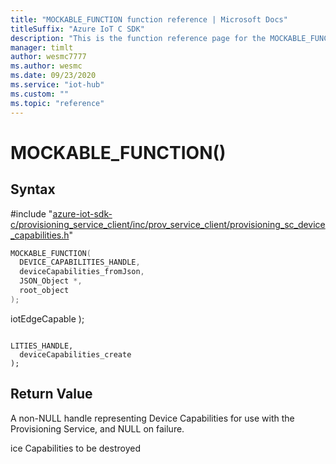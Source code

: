 ```yaml
---                             
title: "MOCKABLE_FUNCTION function reference | Microsoft Docs" 
titleSuffix: "Azure IoT C SDK"            
description: "This is the function reference page for the MOCKABLE_FUNCTION() function in the Azure IoT C SDK. This SDK is used with Azure IoT Hub and Azure IoT Hub Device Provisioning Service"            
manager: timlt                 
author: wesmc7777              
ms.author: wesmc               
ms.date: 09/23/2020                    
ms.service: "iot-hub"             
ms.custom: ""                
ms.topic: "reference"        
---                            
```


# MOCKABLE_FUNCTION()

## Syntax

\#include "[azure-iot-sdk-c/provisioning_service_client/inc/prov_service_client/provisioning_sc_device_capabilities.h](../provisioning-sc-device-capabilities-h.md)"  
```C
MOCKABLE_FUNCTION(
  DEVICE_CAPABILITIES_HANDLE,
  deviceCapabilities_fromJson,
  JSON_Object *,
  root_object
);
```

  iotEdgeCapable
);
```

LITIES_HANDLE,
  deviceCapabilities_create
);
```

## Return Value
A non-NULL handle representing Device Capabilities for use with the Provisioning Service, and NULL on failure.

ice Capabilities to be destroyed

